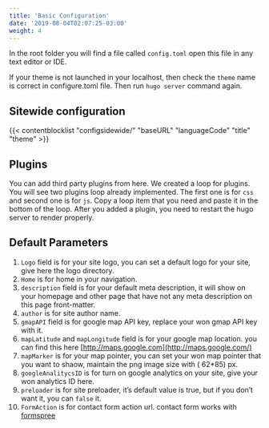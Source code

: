 ```yaml
---
title: 'Basic Configuration'
date: '2019-08-04T02:07:25-03:00'
weight: 4
---
```


In the root folder you will find a file called `config.toml` open this file in any text editor or IDE.

If your theme is not launched in your localhost, then check the `theme` name is correct in configure.toml file. Then run `hugo server` command again.

## Sitewide configuration

{{< contentblocklist "configsidewide/" "baseURL" "languageCode" "title" "theme" >}}

## Plugins

You can add third party plugins from here. We created a loop for plugins. You will see two plugins loop already implemented. The first one is for `css` and second one is for `js`. Copy a loop item that you need and paste it in the bottom of the loop. After you added a plugin, you need to restart the hugo server to render properly.

## Default Parameters

1. `Logo` field is for your site logo, you can set a default logo for your site, give here the logo directory.
1. `Home` is for home in your navigation.
1. `description` field is for your default meta description, it will show on your homepage and other page that have not any meta description on this page front-matter.
1. `author` is for site author name.
1. `gmapAPI` field is for google map API key, replace your won gmap API key with it.
1. `mapLatitude` and `mapLongitude` field is for your google map location. you can find this here [http://maps.google.com](http://maps.google.com/)
1. `mapMarker` is for your map pointer, you can set your won map pointer that you want to shaow, maintain the png image size with ( 62\*85) px.
1. `googleAnalitycsID` is for turn on google analytics on your site, give your won analytics ID here.
1. `preloader` is for site preloader, it’s default value is true, but if you don’t want it, you can `false` it.
1. `FormAction` is for contact form action url. contact form works with [formspree](https://formspree.io/)
